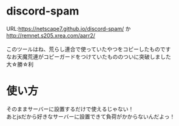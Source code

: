 # discord-spam
URL:https://netscape7.github.io/discord-spam/ か http://remnet.s205.xrea.com/aarr2/<br><br>
このツールはね、荒らし連合で使っていたやつをコピーしたものです<br>
なお天魔荒連がコピーガードをつけていたもののついに突破しました<br>
大☆勝☆利<br>
# 使い方
そのままサーバーに設置するだけで使えるじゃない！<br>
あとjsだから好きなサーバーに設置できて負荷がかからないんだよっ！<br>

